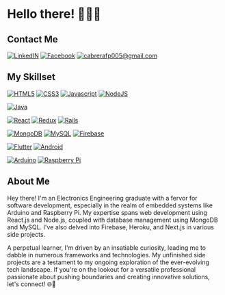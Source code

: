 # Hello there! 👋👋👋
## Contact Me
<a href="https://linkedin.com/in/cabrerafd" target="_blank" rel="noreferrer">![LinkedIN](https://img.shields.io/badge/LinkedIN-%230077B5.svg?&style=flat&logo=LinkedIN&logoColor=white)</a>
<a href="https://facebook.com/cabrerafd" target="_blank" rel="noreferrer">![Facebook](https://img.shields.io/badge/Facebook-%231877F2.svg?&style=flat&logo=Facebook&logoColor=white)</a>
<a href="mailto:cabrerafp005@gmail.com" target="_blank" rel="noreferrer">![cabrerafp005@gmail.com](https://img.shields.io/badge/cabrerafp005@gmail.com-%23D14836.svg?&style=flat&logo=Gmail&logoColor=white)</a>


## My Skillset

<a href="#my-skillset">![HTML5](https://img.shields.io/badge/HTML5-%23E34F26.svg?&style=for-the-badge&logo=HTML5&logoColor=white)</a>
<a href="#my-skillset">![CSS3](https://img.shields.io/badge/CSS3-%231572B6.svg?&style=for-the-badge&logo=CSS3&logoColor=white)</a>
<a href="#my-skillset">![Javascript](https://img.shields.io/badge/Javascript-%23F7DF1E.svg?&style=for-the-badge&logo=Javascript&logoColor=black)</a>
<a href="#my-skillset">![NodeJS](https://img.shields.io/badge/NodeJs-%23339933.svg?&style=for-the-badge&logo=Node.js&logoColor=white)</a>

<a href="#my-skillset">![Java](https://img.shields.io/badge/Java-%23437291?style=for-the-badge&logo=openjdk&logoColor=white)</a>

<a href="#my-skillset">![React](https://img.shields.io/badge/React-%2361DAFB.svg?&style=for-the-badge&logo=React&logoColor=white)</a>
<a href="#my-skillset">![Redux](https://img.shields.io/badge/Redux-%23764ABC.svg?&style=for-the-badge&logo=Redux&logoColor=white)</a>
<a href="#my-skillset">![Rails](https://img.shields.io/badge/Rails-%23D30001?style=for-the-badge&logo=ruby-on-rails&logoColor=white)</a>

<a href="#my-skillset">![MongoDB](https://img.shields.io/badge/MongoDB-%2347A248.svg?&style=for-the-badge&logo=MongoDB&logoColor=white)</a>
<a href="#my-skillset">![MySQL](https://img.shields.io/badge/MySQL-%234479A1.svg?&style=for-the-badge&logo=MySQL&logoColor=black)</a>
<a href="#my-skillset">![Firebase](https://img.shields.io/badge/Firebase-%23FFCA28.svg?&style=for-the-badge&logo=Firebase&logoColor=white)</a>

<a href="#my-skillset">![Flutter](https://img.shields.io/badge/Flutter-%2302569B.svg?&style=for-the-badge&logo=Flutter&logoColor=white)</a>
<a href="#my-skillset">![Android](https://img.shields.io/badge/Android-%233DDC84.svg?&style=for-the-badge&logo=Android&logoColor=white)</a>

<a href="#my-skillset">![Arduino](https://img.shields.io/badge/Arduino-%2300979D.svg?&style=for-the-badge&logo=Arduino&logoColor=white)</a>
<a href="#my-skillset">![Raspberry Pi](https://img.shields.io/badge/Raspberry_Pi-%23C51A4A.svg?&style=for-the-badge&logo=Raspberry+Pi&logoColor=white)</a>

## About Me
Hey there! I'm an Electronics Engineering graduate with a fervor for software development, especially in the realm of embedded systems like Arduino and Raspberry Pi. My expertise spans web development using React.js and Node.js, coupled with database management using MongoDB and MySQL. I've also delved into Firebase, Heroku, and Next.js in various side projects.

A perpetual learner, I'm driven by an insatiable curiosity, leading me to dabble in numerous frameworks and technologies. My unfinished side projects are a testament to my ongoing exploration of the ever-evolving tech landscape. If you're on the lookout for a versatile professional passionate about pushing boundaries and creating innovative solutions, let's connect! 🌐🔧
